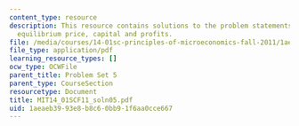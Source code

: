 ```yaml
---
content_type: resource
description: This resource contains solutions to the problem statements related to
  equilibrium price, capital and profits.
file: /media/courses/14-01sc-principles-of-microeconomics-fall-2011/1aeaeb3993e8b8c60bb91f6aa0cce667_MIT14_01SCF11_soln05.pdf
file_type: application/pdf
learning_resource_types: []
ocw_type: OCWFile
parent_title: Problem Set 5
parent_type: CourseSection
resourcetype: Document
title: MIT14_01SCF11_soln05.pdf
uid: 1aeaeb39-93e8-b8c6-0bb9-1f6aa0cce667
---
```

